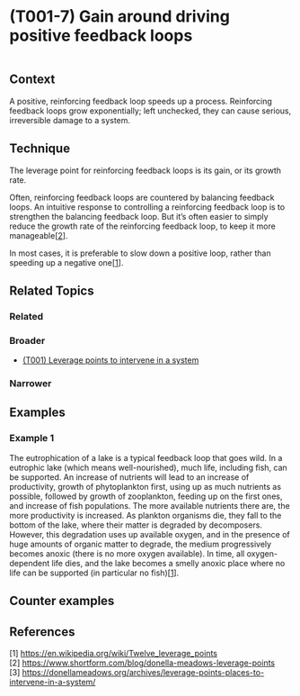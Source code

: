 # (T001-7) Gain around driving positive feedback loops

<image>

## Context

A positive, reinforcing feedback loop speeds up a process. Reinforcing feedback loops grow exponentially; left unchecked, they can cause serious, irreversible damage to a system. 

## Technique

The leverage point for reinforcing feedback loops is its gain, or its growth rate.

Often, reinforcing feedback loops are countered by balancing feedback loops. An intuitive response to controlling a reinforcing feedback loop is to strengthen the balancing feedback loop. But it’s often easier to simply reduce the growth rate of the reinforcing feedback loop, to keep it more manageable[[2](#2)].

In most cases, it is preferable to slow down a positive loop, rather than speeding up a negative one[[1](#1)].

## Related Topics

### Related

### Broader

* [(T001) Leverage points to intervene in a system](../(T001)%20Leverage%20points%20to%20intervene%20in%20a%20system/README.md)

### Narrower


## Examples
### Example 1

The eutrophication of a lake is a typical feedback loop that goes wild. In a eutrophic lake (which means well-nourished), much life, including fish, can be supported. An increase of nutrients will lead to an increase of productivity, growth of phytoplankton first, using up as much nutrients as possible, followed by growth of zooplankton, feeding up on the first ones, and increase of fish populations. The more available nutrients there are, the more productivity is increased. As plankton organisms die, they fall to the bottom of the lake, where their matter is degraded by decomposers. However, this degradation uses up available oxygen, and in the presence of huge amounts of organic matter to degrade, the medium progressively becomes anoxic (there is no more oxygen available). In time, all oxygen-dependent life dies, and the lake becomes a smelly anoxic place where no life can be supported (in particular no fish)[[1](#1)].

## Counter examples

<links to counter-examples>

## References

<a name="1">[1]</a> https://en.wikipedia.org/wiki/Twelve_leverage_points  
<a name="2" />[2] https://www.shortform.com/blog/donella-meadows-leverage-points  
<a name="3" />[3] https://donellameadows.org/archives/leverage-points-places-to-intervene-in-a-system/